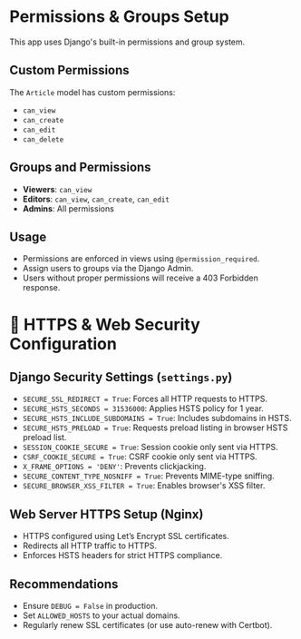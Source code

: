 # Permissions & Groups Setup

This app uses Django's built-in permissions and group system.

## Custom Permissions

The `Article` model has custom permissions:
- `can_view`
- `can_create`
- `can_edit`
- `can_delete`

## Groups and Permissions

- **Viewers**: `can_view`
- **Editors**: `can_view`, `can_create`, `can_edit`
- **Admins**: All permissions

## Usage

- Permissions are enforced in views using `@permission_required`.
- Assign users to groups via the Django Admin.
- Users without proper permissions will receive a 403 Forbidden response.


# 🔐 HTTPS & Web Security Configuration

## Django Security Settings (`settings.py`)
- `SECURE_SSL_REDIRECT = True`: Forces all HTTP requests to HTTPS.
- `SECURE_HSTS_SECONDS = 31536000`: Applies HSTS policy for 1 year.
- `SECURE_HSTS_INCLUDE_SUBDOMAINS = True`: Includes subdomains in HSTS.
- `SECURE_HSTS_PRELOAD = True`: Requests preload listing in browser HSTS preload list.
- `SESSION_COOKIE_SECURE = True`: Session cookie only sent via HTTPS.
- `CSRF_COOKIE_SECURE = True`: CSRF cookie only sent via HTTPS.
- `X_FRAME_OPTIONS = 'DENY'`: Prevents clickjacking.
- `SECURE_CONTENT_TYPE_NOSNIFF = True`: Prevents MIME-type sniffing.
- `SECURE_BROWSER_XSS_FILTER = True`: Enables browser's XSS filter.

## Web Server HTTPS Setup (Nginx)
- HTTPS configured using Let’s Encrypt SSL certificates.
- Redirects all HTTP traffic to HTTPS.
- Enforces HSTS headers for strict HTTPS compliance.

## Recommendations
- Ensure `DEBUG = False` in production.
- Set `ALLOWED_HOSTS` to your actual domains.
- Regularly renew SSL certificates (or use auto-renew with Certbot).